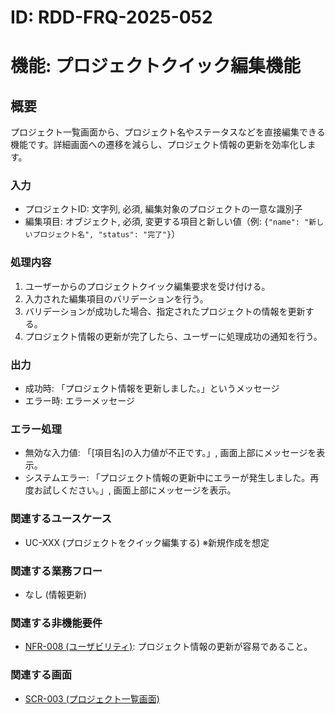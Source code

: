 # ID: RDD-FRQ-2025-052

# 機能: プロジェクトクイック編集機能

## 概要

プロジェクト一覧画面から、プロジェクト名やステータスなどを直接編集できる機能です。詳細画面への遷移を減らし、プロジェクト情報の更新を効率化します。

### 入力

- プロジェクトID: 文字列, 必須, 編集対象のプロジェクトの一意な識別子
- 編集項目: オブジェクト, 必須, 変更する項目と新しい値（例:
  `{"name": "新しいプロジェクト名", "status": "完了"}`）

### 処理内容

1. ユーザーからのプロジェクトクイック編集要求を受け付ける。
1. 入力された編集項目のバリデーションを行う。
1. バリデーションが成功した場合、指定されたプロジェクトの情報を更新する。
1. プロジェクト情報の更新が完了したら、ユーザーに処理成功の通知を行う。

### 出力

- 成功時: 「プロジェクト情報を更新しました。」というメッセージ
- エラー時: エラーメッセージ

### エラー処理

- 無効な入力値: 「[項目名]の入力値が不正です。」, 画面上部にメッセージを表示。
- システムエラー: 「プロジェクト情報の更新中にエラーが発生しました。再度お試しください。」, 画面上部にメッセージを表示。

### 関連するユースケース

- UC-XXX (プロジェクトをクイック編集する) ※新規作成を想定

### 関連する業務フロー

- なし (情報更新)

### 関連する非機能要件

- [NFR-008 (ユーザビリティ)](../non-functional-requirements/nfr-008-usability.md): プロジェクト情報の更新が容易であること。

### 関連する画面

- [SCR-003 (プロジェクト一覧画面)](../screens/scr-003-project-list-screen.md)
